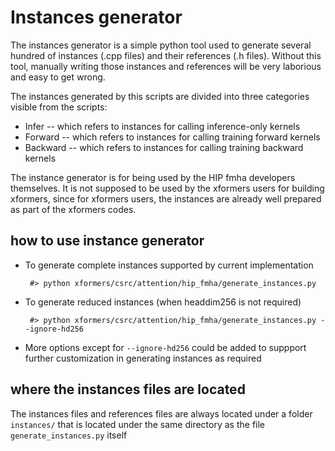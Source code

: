 # Instances generator

  The instances generator is a simple python tool used to generate several hundred of instances (.cpp files) and their references (.h files).
  Without this tool, manually writing those instances and references will be very laborious and easy to get wrong.

  The instances generated by this scripts are divided into three categories visible from the scripts:
   * Infer -- which refers to instances for calling inference-only kernels
   * Forward -- which refers to instances for calling training forward kernels
   * Backward -- which refers to instances for calling training backward kernels

  The instance generator is for being used by the HIP fmha developers themselves. It is not supposed to be used by the xformers users for
  building xformers, since for xformers users, the instances are already well prepared as part of the xformers codes.

## how to use instance generator

   * To generate complete instances supported by current implementation

     ```
      #> python xformers/csrc/attention/hip_fmha/generate_instances.py
     ```
   * To generate reduced instances (when headdim256 is not required)

     ```
      #> python xformers/csrc/attention/hip_fmha/generate_instances.py --ignore-hd256
     ```
   * More options except for `--ignore-hd256` could be added to suppport further customization in generating instances as required

## where the instances files are located
   The instances files and references files are always located under a folder `instances/` that is located under the same directory
   as the file `generate_instances.py` itself
